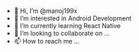- 👋 Hi, I’m @manoj199x
- 👀 I’m interested in Android Development
- 🌱 I’m currently learning React Native
- 💞️ I’m looking to collaborate on ...
- 📫 How to reach me ...

<!---
manoj199x/manoj199x is a ✨ special ✨ repository because its `README.md` (this file) appears on your GitHub profile.
You can click the Preview link to take a look at your changes.
--->
